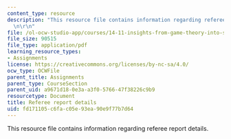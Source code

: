 ```yaml
---
content_type: resource
description: "This resource file contains information regarding referee report details.\r\
  \n\r\n"
file: /ol-ocw-studio-app/courses/14-11-insights-from-game-theory-into-social-behavior-fall-2013/fd171105c6fac05e93ea90e9f77b7d64_MIT14_11F13_Refere_Rep_Det.pdf
file_size: 90515
file_type: application/pdf
learning_resource_types:
- Assignments
license: https://creativecommons.org/licenses/by-nc-sa/4.0/
ocw_type: OCWFile
parent_title: Assignments
parent_type: CourseSection
parent_uid: a9671d18-0e3a-a3f0-5766-47f38226c9b9
resourcetype: Document
title: Referee report details
uid: fd171105-c6fa-c05e-93ea-90e9f77b7d64
---
```

This resource file contains information regarding referee report details.

